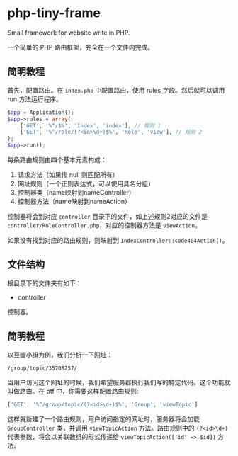php-tiny-frame
==============

Small framework for website write in PHP.

一个简单的 PHP 路由框架，完全在一个文件内完成。

简明教程
--------------

首先，配置路由。在 `index.php` 中配置路由，使用 rules 字段。然后就可以调用 run 方法运行程序。

```php
$app = Application();
$app->rules = array(
    ['GET', '%^/$%', 'Index', 'index'], // 规则 1
    ['GET', '%^/role/(?<id>\d+)$%', 'Role', 'view'], // 规则 2
);
$app->run();
```

每条路由规则由四个基本元素构成：

1. 请求方法（如果传 null 则匹配所有）
2. 网址规则（一个正则表达式，可以使用具名分组）
3. 控制器类（name映射到nameController）
4. 控制器方法（name映射到nameAction）

控制器将会到对应 `controller` 目录下的文件，如上述规则2对应的文件是 `controller/RoleController.php`，对应的控制器方法是 `viewAction`。

如果没有找到对应的路由规则，则映射到 `IndexController::code404Action()`。

文件结构
---------------

根目录下的文件夹有如下：

* controller

 控制器。


简明教程
--------------

以豆瓣小组为例，我们分析一下网址：

`/group/topic/35708257/`

当用户访问这个网址的时候，我们希望服务器执行我们写的特定代码。这个功能就叫做路由。在 ptf 中，你需要这样配置路由规则:

```php
['GET', '%^/group/topic/(?<id>\d+)$%', 'Group', 'viewTopic']
```

这样就新建了一个路由规则，用户访问指定的网址时，服务器将会加载 `GroupController` 类，并调用 `viewTopicAction` 方法。路由规则中的 `(?<id>\d+)` 代表参数，将会以关联数组的形式传递给 `viewTopicAction(['id' => $id])` 方法。

